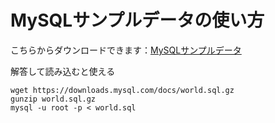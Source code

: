 # MySQLサンプルデータの使い方

こちらからダウンロードできます：[MySQLサンプルデータ](https://dev.mysql.com/doc/index-other.html)

解答して読み込むと使える
```shell
wget https://downloads.mysql.com/docs/world.sql.gz
gunzip world.sql.gz
mysql -u root -p < world.sql
```

